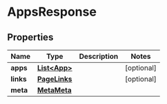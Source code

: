 

# AppsResponse


## Properties

| Name | Type | Description | Notes |
|------------ | ------------- | ------------- | -------------|
|**apps** | [**List&lt;App&gt;**](App.md) |  |  [optional] |
|**links** | [**PageLinks**](PageLinks.md) |  |  [optional] |
|**meta** | [**MetaMeta**](MetaMeta.md) |  |  |



